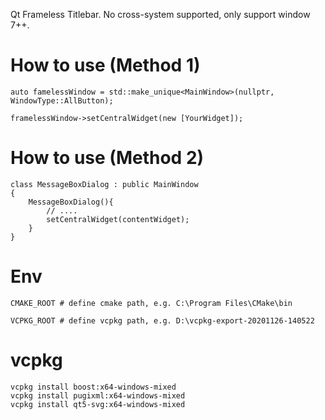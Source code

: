 Qt Frameless Titlebar. No cross-system supported, only support window 7++.


# How to use (Method 1) 
    
	auto famelessWindow = std::make_unique<MainWindow>(nullptr, WindowType::AllButton);

	framelessWindow->setCentralWidget(new [YourWidget]);


# How to use (Method 2)

    class MessageBoxDialog : public MainWindow
    {
        MessageBoxDialog(){
            // ....
            setCentralWidget(contentWidget);
        }
    }

# Env
    CMAKE_ROOT # define cmake path, e.g. C:\Program Files\CMake\bin

    VCPKG_ROOT # define vcpkg path, e.g. D:\vcpkg-export-20201126-140522

# vcpkg
	vcpkg install boost:x64-windows-mixed
    vcpkg install pugixml:x64-windows-mixed
    vcpkg install qt5-svg:x64-windows-mixed
